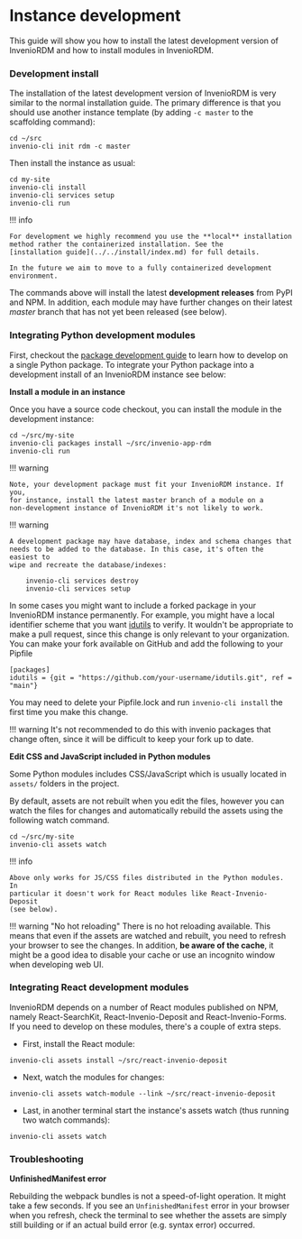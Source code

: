 # Instance development

This guide will show you how to install the latest development version of
InvenioRDM and how to install modules in InvenioRDM.

### Development install

The installation of the latest development version of InvenioRDM is very
similar to the normal installation guide. The primary difference is that you should
use another instance template (by adding ``-c master`` to the scaffolding
command):

```
cd ~/src
invenio-cli init rdm -c master
```

Then install the instance as usual:

```
cd my-site
invenio-cli install
invenio-cli services setup
invenio-cli run
```

!!! info

    For development we highly recommend you use the **local** installation
    method rather the containerized installation. See the
    [installation guide](../../install/index.md) for full details.

    In the future we aim to move to a fully containerized development
    environment.

The commands above will install the latest **development releases** from PyPI
and NPM. In addition, each module may have further changes on their latest
*master* branch that has not yet been released (see below).

### Integrating Python development modules

First, checkout the [package development guide](package-development.md) to learn
how to develop on a single Python package. To integrate your Python package into
a development install of an InvenioRDM instance see below:

**Install a module in an instance**

Once you have a source code checkout, you can install the module in the
development instance:

```
cd ~/src/my-site
invenio-cli packages install ~/src/invenio-app-rdm
invenio-cli run
```

!!! warning

    Note, your development package must fit your InvenioRDM instance. If you,
    for instance, install the latest master branch of a module on a
    non-development instance of InvenioRDM it's not likely to work.

!!! warning

    A development package may have database, index and schema changes that
    needs to be added to the database. In this case, it's often the easiest to
    wipe and recreate the database/indexes:

        invenio-cli services destroy
        invenio-cli services setup

In some cases you might want to include a forked package in your InvenioRDM 
instance permanently. For example, you might have a local identifier scheme that 
you want [idutils](https://github.com/inveniosoftware/idutils) 
to verify. It wouldn't be appropriate to make a pull request, since this
change is only relevant to your organization. You can make your fork available on GitHub
and add the following to your Pipfile

```
[packages]
idutils = {git = "https://github.com/your-username/idutils.git", ref = "main"}
```

You may need to delete your Pipfile.lock and run `invenio-cli install` the first time you make this change.

!!! warning
    It's not recommended to do this with invenio packages that change often,
    since it will be difficult to keep your fork up to date.

**Edit CSS and JavaScript included in Python modules**

Some Python modules includes CSS/JavaScript which is usually located in
``assets/`` folders in the project.

By default, assets are not rebuilt when you edit the files, however you can
watch the files for changes and automatically rebuild the assets using the
following watch command.

```
cd ~/src/my-site
invenio-cli assets watch
```

!!! info

    Above only works for JS/CSS files distributed in the Python modules. In
    particular it doesn't work for React modules like React-Invenio-Deposit
    (see below).

!!! warning "No hot reloading"
    There is no hot reloading available. This means that even if the assets
    are watched and rebuilt, you need to refresh your browser to see the
    changes. In addition, **be aware of the cache**, it might be a good idea
    to disable your cache or use an incognito window when developing web UI.

### Integrating React development modules

InvenioRDM depends on a number of React modules published on NPM, namely
React-SearchKit, React-Invenio-Deposit and React-Invenio-Forms. If you need
to develop on these modules, there's a couple of extra steps.

- First, install the React module:

```
invenio-cli assets install ~/src/react-invenio-deposit
```

- Next, watch the modules for changes:

```
invenio-cli assets watch-module --link ~/src/react-invenio-deposit
```

- Last, in another terminal start the instance's assets watch (thus running
two watch commands):

```
invenio-cli assets watch
```

### Troubleshooting

**UnfinishedManifest error**

Rebuilding the webpack bundles is not a speed-of-light operation. It might
take a few seconds. If you see an `UnfinishedManifest` error in your
browser when you refresh, check the terminal to see whether the assets are
simply still building or if an actual build error (e.g. syntax error) occurred.
